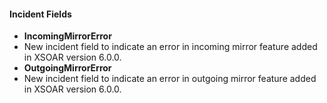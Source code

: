
#### Incident Fields
- **IncomingMirrorError**
 - New incident field to indicate an error in incoming mirror feature added in XSOAR version 6.0.0.
- **OutgoingMirrorError**
 - New incident field to indicate an error in outgoing mirror feature added in XSOAR version 6.0.0.
